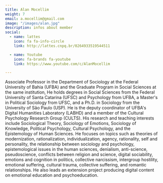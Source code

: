 ```yaml
---
title: Alan Mocellim
weight: 7
email: a.mocellim@gmail.com 
image: "/images/alan.jpg"
description: infos about member
social:
  - name: lattes
    icon: fa fa-info-circle
    link: http://lattes.cnpq.br/0264933519544511

  - name: Youtube
    icon: fa-brands fa-youtube
    link: https://www.youtube.com/c/AlanMocellim

---
```


Associate Professor in the Department of Sociology at the Federal University of Bahia (UFBA) and the Graduate Program in Social Sciences at the same institution, He holds degrees in Social Sciences from the Federal University of Santa Catarina (UFSC) and Psychology from UFBA, a Master's in Political Sociology from UFSC, and a Ph.D. in Sociology from the University of São Paulo (USP). He is the deputy coordinator of UFBA's Digital Humanities Laboratory (LABHD) and a member of the Cultural Psychology Research Group (CULTS). His research and teaching interests include Sociological Theory, Sociology of Emotions, Sociology of Knowledge, Political Psychology, Cultural Psychology, and the Epistemology of Human Sciences. He focuses on topics such as theories of modernization, rationalization, individualization, agency, rationality, self and personality, the relationship between sociology and psychology, epistemological issues in the human sciences, denialism, anti-science, pseudoscience, conflicts between religion and science, digital sociability, emotions and cognition in politics, collective narcissism, intergroup hostility, emotional suffering, cultural trauma, collective suffering, and romantic relationships. He also leads an extension project producing digital content on emotional education and psychoeducation. 